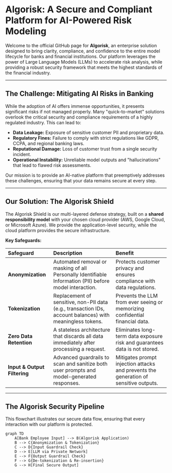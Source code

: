 # Algorisk: A Secure and Compliant Platform for AI-Powered Risk Modeling

Welcome to the official GitHub page for **Algorisk**, an enterprise solution designed to bring clarity, compliance, and confidence to the entire model lifecycle for banks and financial institutions. Our platform leverages the power of Large Language Models (LLMs) to accelerate risk analysis, while providing a robust security framework that meets the highest standards of the financial industry.

***

## The Challenge: Mitigating AI Risks in Banking

While the adoption of AI offers immense opportunities, it presents significant risks if not managed properly. Many "quick-to-market" solutions overlook the critical security and compliance requirements of a highly regulated industry. This can lead to:

* **Data Leakage:** Exposure of sensitive customer PII and proprietary data.
* **Regulatory Fines:** Failure to comply with strict regulations like GDPR, CCPA, and regional banking laws.
* **Reputational Damage:** Loss of customer trust from a single security incident.
* **Operational Instability:** Unreliable model outputs and "hallucinations" that lead to flawed risk assessments.

Our mission is to provide an AI-native platform that preemptively addresses these challenges, ensuring that your data remains secure at every step.

***

## Our Solution: The Algorisk Shield

The Algorisk Shield is our multi-layered defense strategy, built on a **shared responsibility model** with your chosen cloud provider (AWS, Google Cloud, or Microsoft Azure). We provide the application-level security, while the cloud platform provides the secure infrastructure.

**Key Safeguards:**

| Safeguard | Description | Benefit |
| :--- | :--- | :--- |
| **Anonymization** | Automated removal or masking of all Personally Identifiable Information (PII) before model interaction. | Protects customer privacy and ensures compliance with data regulations. |
| **Tokenization** | Replacement of sensitive, non-PII data (e.g., transaction IDs, account balances) with meaningless tokens. | Prevents the LLM from ever seeing or memorizing confidential financial data. |
| **Zero Data Retention** | A stateless architecture that discards all data immediately after processing a request. | Eliminates long-term data exposure risk and guarantees data is not stored. |
| **Input & Output Filtering** | Advanced guardrails to scan and sanitize both user prompts and model-generated responses. | Mitigates prompt injection attacks and prevents the generation of sensitive outputs. |

***

## The Algorisk Security Pipeline

This flowchart illustrates our secure data flow, ensuring that every interaction with our platform is protected.

```mermaid
graph TD
    A[Bank Employee Input] --> B(Algorisk Application)
    B --> C{Anonymization & Tokenization}
    C --> D{Input Guardrail Check}
    D --> E[LLM via Private Network]
    E --> F{Output Guardrail Check}
    F --> G{De-tokenization & Re-insertion}
    G --> H[Final Secure Output]
